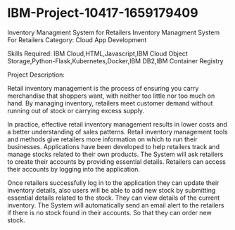 # IBM-Project-10417-1659179409
Inventory Managment System for Retailers
Inventory Managment System For Retailers
Category: Cloud App Development

Skills Required:
IBM Cloud,HTML,Javascript,IBM Cloud Object Storage,Python-Flask,Kubernetes,Docker,IBM DB2,IBM Container Registry

Project Description:




Retail inventory management is the process of ensuring you carry merchandise that shoppers want, with neither too little nor too much on hand. By managing inventory, retailers meet customer demand without running out of stock or carrying excess supply.


In practice, effective retail inventory management results in lower costs and a better understanding of sales patterns. Retail inventory management tools and methods give retailers more information on which to run their businesses. Applications have been developed to help retailers track and manage stocks related to their own products. The System will ask retailers to create their accounts by providing essential details. Retailers can access their accounts by logging into the application.


Once retailers successfully log in to the application they can update their inventory details, also users will be able to add new stock by submitting essential details related to the stock. They can view details of the current inventory. The System will automatically send an email alert to the retailers if there is no stock found in their accounts.  So that they can order new stock.

